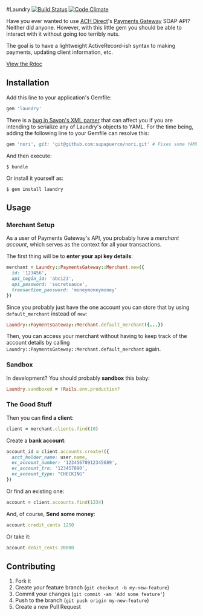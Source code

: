 #Laundry [![Build Status](https://secure.travis-ci.org/supapuerco/laundry.png)](http://travis-ci.org/supapuerco/laundry) [![Code Climate](https://codeclimate.com/badge.png)](https://codeclimate.com/github/supapuerco/laundry)

Have you ever wanted to use [ACH Direct](http://www.achdirect.com)'s [Payments Gateway](http://paymentsgateway.com) SOAP API? Neither did anyone. However, with this little gem you should be able to interact with it without going too terribly nuts.

The goal is to have a lightweight ActiveRecord-ish syntax to making payments, updating client information, etc.

[View the Rdoc](http://rdoc.info/github/supapuerco/laundry/master/frames)

## Installation

Add this line to your application's Gemfile:

```ruby
gem 'laundry'
```

There is a [bug in Savon's XML parser](https://github.com/rubiii/nori/issues/19) that can affect you if you are intending to serialize any of Laundry's objects to YAML. For the time being, adding the following line to your Gemfile can resolve this:

```ruby
gem 'nori', git: 'git@github.com:supapuerco/nori.git' # Fixes some YAML serialization issues.
```

And then execute:

    $ bundle

Or install it yourself as:

    $ gem install laundry

## Usage

### Merchant Setup

As a user of Payments Gateway's API, you probably have a *merchant account*, which serves as the context for all your transactions.

The first thing will be to **enter your api key details**:

```ruby
merchant = Laundry::PaymentsGateway::Merchant.new({
  id: '123456',
  api_login_id: 'abc123',
  api_password: 'secretsauce',
  transaction_password: 'moneymoneymoney'
})
```

Since you probably just have the one account you can store that by using `default_merchant` instead of `new`:

```ruby
Laundry::PaymentsGateway::Merchant.default_merchant({...})
```

Then, you can access your merchant without having to keep track of the account details by calling `Laundry::PaymentsGateway::Merchant.default_merchant` again.

### Sandbox

In development? You should probably **sandbox** this baby:

```ruby
Laundry.sandboxed = !Rails.env.production?
```

### The Good Stuff

Then you can **find a client**:

```ruby
client = merchant.clients.find(10)
```

Create a **bank account**:

```ruby
account_id = client.accounts.create!({
  acct_holder_name: user.name,
  ec_account_number: '12345678912345689',
  ec_account_trn: '123457890',
  ec_account_type: "CHECKING"
})
```

Or find an existing one:

```ruby
account = client.accounts.find(1234)
```

And, of course, **Send some money**:
```ruby
account.credit_cents 1250
```

Or take it:

```ruby
account.debit_cents 20000
```

## Contributing

1. Fork it
2. Create your feature branch (`git checkout -b my-new-feature`)
3. Commit your changes (`git commit -am 'Add some feature'`)
4. Push to the branch (`git push origin my-new-feature`)
5. Create a new Pull Request
